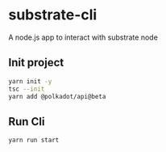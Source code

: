 # substrate-cli

A node.js app to interact with substrate node

## Init project

```Bash
yarn init -y
tsc --init
yarn add @polkadot/api@beta
```


## Run Cli

```Bash
yarn run start
```